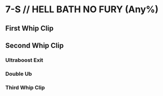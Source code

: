 # 7-S // HELL BATH NO FURY (Any%)


## First Whip Clip


## Second Whip Clip

### Ultraboost Exit

### Double Ub

### Third Whip Clip
